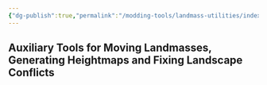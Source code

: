 ```yaml
---
{"dg-publish":true,"permalink":"/modding-tools/landmass-utilities/index/","title":"Landmass Utilities","tags":["Landscaping","TesFaith","TESAnnwyn","Merged_Lands"]}
---
```


## Auxiliary Tools for Moving Landmasses, Generating Heightmaps and Fixing Landscape Conflicts

